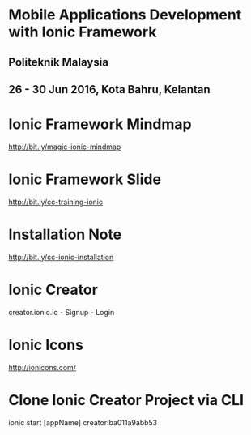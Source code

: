 # Mobile Applications Development with Ionic Framework
## Politeknik Malaysia
## 26 - 30 Jun 2016, Kota Bahru, Kelantan

# Ionic Framework Mindmap
http://bit.ly/magic-ionic-mindmap

# Ionic Framework Slide
http://bit.ly/cc-training-ionic

# Installation Note
http://bit.ly/cc-ionic-installation

# Ionic Creator
creator.ionic.io
	- Signup
	- Login

# Ionic Icons
http://ionicons.com/

# Clone Ionic Creator Project via CLI
ionic start [appName] creator:ba011a9abb53
